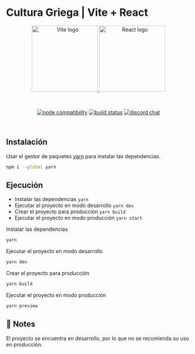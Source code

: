 # Cultura Griega | Vite + React

<p align="center">
  <a href="https://vitejs.dev" target="_blank" rel="noopener noreferrer">
    <img width="180" src="https://vitejs.dev/logo.svg" alt="Vite logo">
  </a>

<a href="https://reactjs.org/" target="_blank" rel="noopener noreferrer">
    <img width="180" src="https://upload.wikimedia.org/wikipedia/commons/thumb/a/a7/React-icon.svg/1280px-React-icon.svg.png" alt="React logo">
  </a>
</p>
<br/>
<p align="center">
  <a href="https://nodejs.org/en/about/releases/"><img src="https://img.shields.io/node/v/vite.svg" alt="node compatibility"></a>
  <a href="https://github.com/vitejs/vite/actions/workflows/ci.yml"><img src="https://github.com/vitejs/vite/actions/workflows/ci.yml/badge.svg?branch=main" alt="build status"></a>
  <a href="https://chat.vitejs.dev"><img src="https://img.shields.io/badge/chat-discord-blue?style=flat&logo=discord" alt="discord chat"></a>
</p>
<br/>

## Instalación

Usar el gestor de paquetes [yarn](https://yarnpkg.com/) para instalar las dependencias.

```bash
npm i --global yarn
```

## Ejecución

- Instalar las dependencias `yarn`
- Ejecutar el proyecto en modo desarrollo `yarn dev`
- Crear el proyecto para producción `yarn build`
- Ejecutar el proyecto en modo producción `yarn start`

Instalar las dependencias

```bash
yarn
```

Ejecutar el proyecto en modo desarrollo

```bash
yarn dev
```

Crear el proyecto para producción

```bash
yarn build
```

Ejecutar el proyecto en modo producción

```bash
yarn preview
```

## 📝 Notes

El proyecto se encuentra en desarrollo, por lo que no se recomienda su uso en producción.
